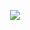 <p align="center">
  <a href="https://skillicons.dev">
    <img src="https://skillicons.dev/icons?i=ableton,azure,js,css,mongodb,nodejs,svelte,vue,dart&theme=light&perline=4" />
  </a>
</p>
